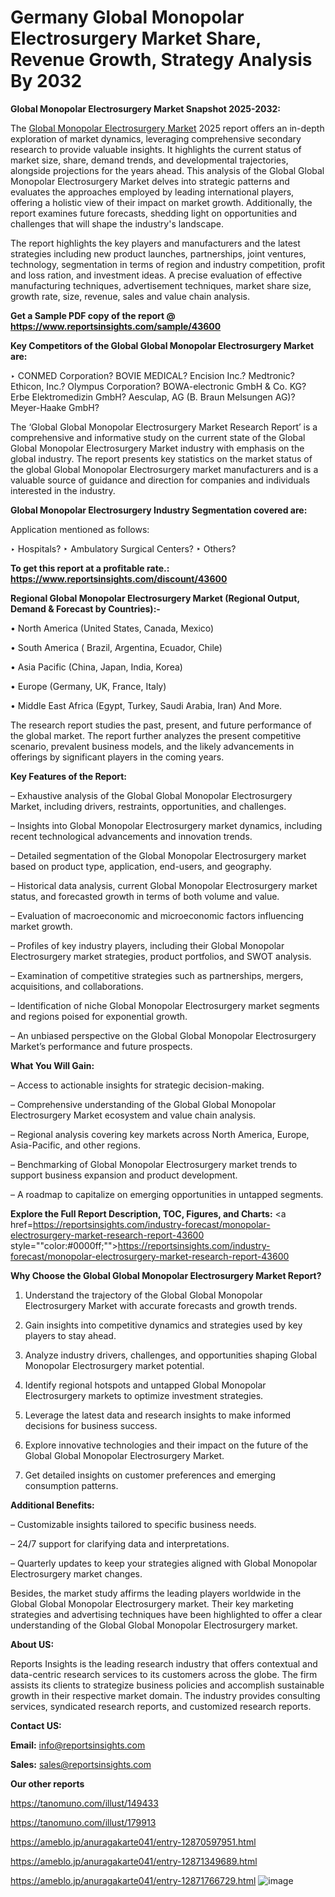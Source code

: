 # Germany Global Monopolar Electrosurgery Market Share, Revenue Growth, Strategy Analysis By 2032

<strong>Global Monopolar Electrosurgery Market Snapshot 2025-2032:</strong>

The <a href=https://www.reportsinsights.com/sample/43600>Global Monopolar Electrosurgery Market</a> 2025 report offers an in-depth exploration of market dynamics, leveraging comprehensive secondary research to provide valuable insights. It highlights the current status of market size, share, demand trends, and developmental trajectories, alongside projections for the years ahead. This analysis of the Global Global Monopolar Electrosurgery Market delves into strategic patterns and evaluates the approaches employed by leading international players, offering a holistic view of their impact on market growth. Additionally, the report examines future forecasts, shedding light on opportunities and challenges that will shape the industry's landscape.

The report highlights the key players and manufacturers and the latest strategies including new product launches, partnerships, joint ventures, technology, segmentation in terms of region and industry competition, profit and loss ration, and investment ideas. A precise evaluation of effective manufacturing techniques, advertisement techniques, market share size, growth rate, size, revenue, sales and value chain analysis.

<strong>Get a Sample PDF copy of the report @ <a href=https://www.reportsinsights.com/sample/43600 style=color:#0000ff;>https://www.reportsinsights.com/sample/43600</a></strong>

<strong>Key Competitors of the Global Global Monopolar Electrosurgery Market are:</strong>

‣ CONMED Corporation?  BOVIE MEDICAL?  Encision Inc.?  Medtronic?  Ethicon, Inc.?  Olympus Corporation?  BOWA-electronic GmbH & Co. KG?  Erbe Elektromedizin GmbH?  Aesculap, AG (B. Braun Melsungen AG)?  Meyer-Haake GmbH?

The ‘Global Global Monopolar Electrosurgery Market Research Report’ is a comprehensive and informative study on the current state of the Global Global Monopolar Electrosurgery Market industry with emphasis on the global industry. The report presents key statistics on the market status of the global Global Monopolar Electrosurgery market manufacturers and is a valuable source of guidance and direction for companies and individuals interested in the industry.

<strong>Global Monopolar Electrosurgery Industry Segmentation covered are:</strong>

Application mentioned as follows:

‣ Hospitals?
‣ Ambulatory Surgical Centers?
‣ Others?

<strong>To get this report at a profitable rate.: <a href=https://www.reportsinsights.com/discount/43600 style=color:#0000ff;>https://www.reportsinsights.com/discount/43600</a></strong>

<strong>Regional Global Monopolar Electrosurgery Market (Regional Output, Demand &amp; Forecast by Countries):-</strong>

• North America (United States, Canada, Mexico)

• South America ( Brazil, Argentina, Ecuador, Chile)

• Asia Pacific (China, Japan, India, Korea)

• Europe (Germany, UK, France, Italy)

• Middle East Africa (Egypt, Turkey, Saudi Arabia, Iran) And More.

The research report studies the past, present, and future performance of the global market. The report further analyzes the present competitive scenario, prevalent business models, and the likely advancements in offerings by significant players in the coming years.

<strong>Key Features of the Report:</strong>

– Exhaustive analysis of the Global Global Monopolar Electrosurgery Market, including drivers, restraints, opportunities, and challenges.

– Insights into Global Monopolar Electrosurgery market dynamics, including recent technological advancements and innovation trends.

– Detailed segmentation of the Global Monopolar Electrosurgery market based on product type, application, end-users, and geography.

– Historical data analysis, current Global Monopolar Electrosurgery market status, and forecasted growth in terms of both volume and value.

– Evaluation of macroeconomic and microeconomic factors influencing market growth.

– Profiles of key industry players, including their Global Monopolar Electrosurgery market strategies, product portfolios, and SWOT analysis.

– Examination of competitive strategies such as partnerships, mergers, acquisitions, and collaborations.

– Identification of niche Global Monopolar Electrosurgery market segments and regions poised for exponential growth.

– An unbiased perspective on the Global Global Monopolar Electrosurgery Market’s performance and future prospects.

<strong>What You Will Gain:</strong>

– Access to actionable insights for strategic decision-making.

– Comprehensive understanding of the Global Global Monopolar Electrosurgery Market ecosystem and value chain analysis.

– Regional analysis covering key markets across North America, Europe, Asia-Pacific, and other regions.

– Benchmarking of Global Monopolar Electrosurgery market trends to support business expansion and product development.

– A roadmap to capitalize on emerging opportunities in untapped segments.

<strong>Explore the Full Report Description, TOC, Figures, and Charts:</strong>
<a href=https://reportsinsights.com/industry-forecast/monopolar-electrosurgery-market-research-report-43600 style=""color:#0000ff;"">https://reportsinsights.com/industry-forecast/monopolar-electrosurgery-market-research-report-43600</a>

<strong>Why Choose the Global Global Monopolar Electrosurgery Market Report?</strong>

1. Understand the trajectory of the Global Global Monopolar Electrosurgery Market with accurate forecasts and growth trends.

2. Gain insights into competitive dynamics and strategies used by key players to stay ahead.

3. Analyze industry drivers, challenges, and opportunities shaping Global Monopolar Electrosurgery market potential.

4. Identify regional hotspots and untapped Global Monopolar Electrosurgery markets to optimize investment strategies.

5. Leverage the latest data and research insights to make informed decisions for business success.

6. Explore innovative technologies and their impact on the future of the Global Global Monopolar Electrosurgery Market.

7. Get detailed insights on customer preferences and emerging consumption patterns.

<strong>Additional Benefits:</strong>

– Customizable insights tailored to specific business needs.

– 24/7 support for clarifying data and interpretations.

– Quarterly updates to keep your strategies aligned with Global Monopolar Electrosurgery market changes.

Besides, the market study affirms the leading players worldwide in the Global Global Monopolar Electrosurgery market. Their key marketing strategies and advertising techniques have been highlighted to offer a clear understanding of the Global Global Monopolar Electrosurgery market.

<strong><strong>About US</strong>:</strong>

Reports Insights is the leading research industry that offers contextual and data-centric research services to its customers across the globe. The firm assists its clients to strategize business policies and accomplish sustainable growth in their respective market domain. The industry provides consulting services, syndicated research reports, and customized research reports.

<strong>Contact US:</strong>

<p class=><b>Email:</b> <a href=mailto:info@reportsinsights.com>info@reportsinsights.com</a></p>
<p class=><b>Sales:</b> <a href=mailto:sales@reportsinsights.com>sales@reportsinsights.com</a></p>

<strong>Our other reports</strong>

<a href=https://tanomuno.com/illust/149433>https://tanomuno.com/illust/149433</a>

<a href=https://tanomuno.com/illust/179913>https://tanomuno.com/illust/179913</a>

<a href=https://ameblo.jp/anuragakarte041/entry-12870597951.html>https://ameblo.jp/anuragakarte041/entry-12870597951.html</a>

<a href=https://ameblo.jp/anuragakarte041/entry-12871349689.html>https://ameblo.jp/anuragakarte041/entry-12871349689.html</a>

<a href=https://ameblo.jp/anuragakarte041/entry-12871766729.html>https://ameblo.jp/anuragakarte041/entry-12871766729.html</a>
![image](https://github.com/user-attachments/assets/6dc828a6-31a7-4f5c-8f51-8d2b1bf9be82)
